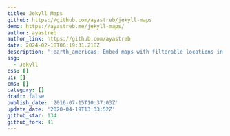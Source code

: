 ```yaml
---
title: Jekyll Maps
github: https://github.com/ayastreb/jekyll-maps
demo: https://ayastreb.me/jekyll-maps/
author: ayastreb
author_link: https://github.com/ayastreb
date: 2024-02-18T06:19:31.218Z
description: ':earth_americas: Embed maps with filterable locations in Jekyll'
ssg:
  - Jekyll
css: []
ui: []
cms: []
category: []
draft: false
publish_date: '2016-07-15T10:37:03Z'
update_date: '2020-04-19T13:33:52Z'
github_star: 134
github_fork: 41
---
```

